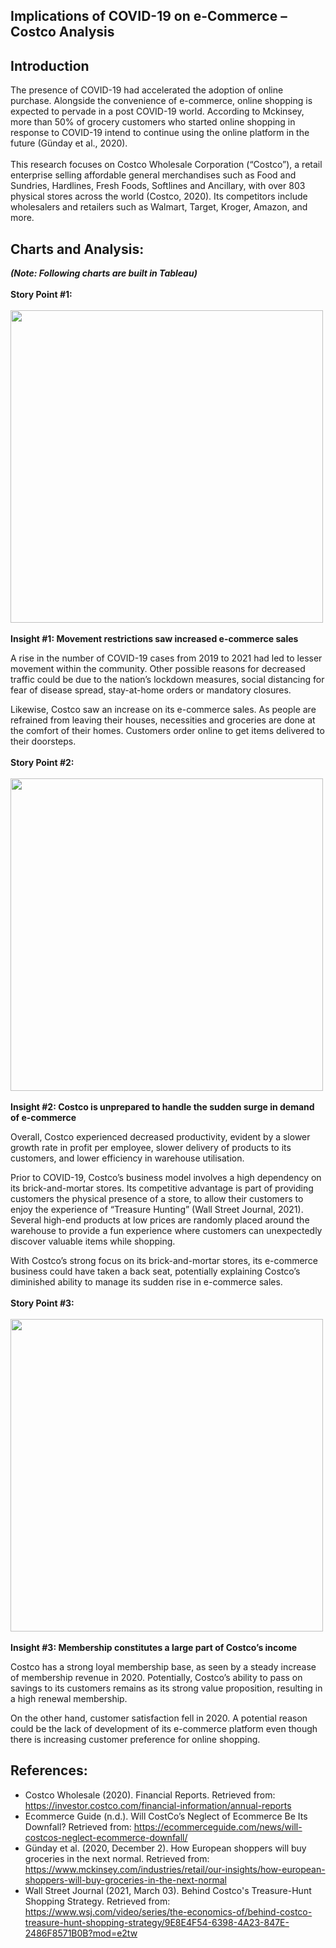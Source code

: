 ## Implications of COVID-19 on e-Commerce – Costco Analysis

## Introduction
The presence of COVID-19 had accelerated the adoption of online purchase. Alongside the convenience of e-commerce, online shopping is expected to pervade in a post COVID-19 world. According to Mckinsey, more than 50% of grocery customers who started online shopping in response to COVID-19 intend to continue using the online platform in the future (Günday et al., 2020).
\
\
This research focuses on Costco Wholesale Corporation (“Costco”), a retail enterprise selling affordable general merchandises such as Food and Sundries, Hardlines, Fresh Foods, Softlines and Ancillary, with over 803 physical stores across the world (Costco, 2020). Its competitors include wholesalers and retailers such as Walmart, Target, Kroger, Amazon, and more. 

## Charts and Analysis:
***(Note: Following charts are built in Tableau)***
\
\
**Story Point #1:**
\
\
<img src="https://user-images.githubusercontent.com/79804641/180665351-cca5c374-f041-4ebc-ae1f-f48f3350d4cf.png" width="500">
\
\
**Insight #1: Movement restrictions saw increased e-commerce sales**

A rise in the number of COVID-19 cases from 2019 to 2021 had led to lesser movement within the community. Other possible reasons for decreased traffic could be due to the nation’s lockdown measures, social distancing for fear of disease spread, stay-at-home orders or mandatory closures.

Likewise, Costco saw an increase on its e-commerce sales. As people are refrained from leaving their houses, necessities and groceries are done at the comfort of their homes. Customers order online to get items delivered to their doorsteps.
\
\
**Story Point #2:**
\
\
<img src="https://user-images.githubusercontent.com/79804641/180665357-09493432-5cae-43f4-bb78-a14ccf8f464b.png" width="500">
\
\
**Insight #2: Costco is unprepared to handle the sudden surge in demand of e-commerce**

Overall, Costco experienced decreased productivity, evident by a slower growth rate in profit per employee, slower delivery of products to its customers, and lower efficiency in warehouse utilisation.

Prior to COVID-19, Costco’s business model involves a high dependency on its brick-and-mortar stores. Its competitive advantage is part of providing customers the physical presence of a store, to allow their customers to enjoy the experience of “Treasure Hunting” (Wall Street Journal, 2021). Several high-end products at low prices are randomly placed around the warehouse to provide a fun experience where customers can unexpectedly discover valuable items while shopping. 

With Costco’s strong focus on its brick-and-mortar stores, its e-commerce business could have taken a back seat, potentially explaining Costco’s diminished ability to manage its sudden rise in e-commerce sales.
\
\
**Story Point #3:**
\
\
<img src="https://user-images.githubusercontent.com/79804641/180665360-8117c477-d06a-47b2-add3-1509801ffa24.png" width="500">
\
\
**Insight #3: Membership constitutes a large part of Costco’s income**

Costco has a strong loyal membership base, as seen by a steady increase of membership revenue in 2020. Potentially, Costco’s ability to pass on savings to its customers remains as its strong value proposition, resulting in a high renewal membership.

On the other hand, customer satisfaction fell in 2020. A potential reason could be the lack of development of its e-commerce platform even though there is increasing customer preference for online shopping.

## References:

- Costco Wholesale (2020). Financial Reports. Retrieved from: https://investor.costco.com/financial-information/annual-reports
- Ecommerce Guide (n.d.). Will CostCo’s Neglect of Ecommerce Be Its Downfall? Retrieved from: https://ecommerceguide.com/news/will-costcos-neglect-ecommerce-downfall/
- Günday et al. (2020, December 2). How European shoppers will buy groceries in the next normal. Retrieved from: https://www.mckinsey.com/industries/retail/our-insights/how-european-shoppers-will-buy-groceries-in-the-next-normal
- Wall Street Journal (2021, March 03). Behind Costco's Treasure-Hunt Shopping Strategy. Retrieved from: https://www.wsj.com/video/series/the-economics-of/behind-costco-treasure-hunt-shopping-strategy/9E8E4F54-6398-4A23-847E-2486F8571B0B?mod=e2tw


